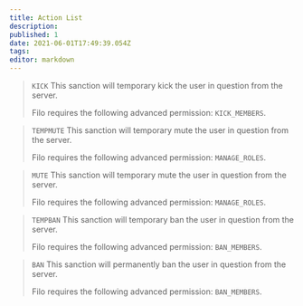 ```yaml
---
title: Action List
description:
published: 1
date: 2021-06-01T17:49:39.054Z
tags:
editor: markdown
---
```


> `KICK`
> This sanction will temporary kick the user in question from the server.
>
> Filo requires the following advanced permission: ``KICK_MEMBERS``.

> `TEMPMUTE`
> This sanction will temporary mute the user in question from the server.
>
> Filo requires the following advanced permission: ``MANAGE_ROLES``.

> `MUTE`
> This sanction will temporary mute the user in question from the server.
>
> Filo requires the following advanced permission: ``MANAGE_ROLES``.

> `TEMPBAN`
> This sanction will temporary ban the user in question from the server.
>
> Filo requires the following advanced permission: ``BAN_MEMBERS``.

> `BAN`
> This sanction will permanently ban the user in question from the server.
>
> Filo requires the following advanced permission: ``BAN_MEMBERS``.

